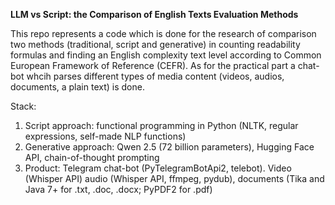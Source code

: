 **LLM vs Script: the Comparison of English Texts Evaluation Methods**

This repo represents a code which is done for the research of comparison two methods (traditional, script and generative) in counting readability formulas and finding an English complexity text level according to Common European Framework of Reference (CEFR). As for the practical part a chat-bot whcih parses different types of media content (videos, audios, documents, a plain text) is done.  

Stack: 	
  1. Script approach: functional programming in Python (NLTK, regular expressions, self-made NLP functions) 	
  2. Generative approach: Qwen 2.5 (72 billion parameters), Hugging Face API, chain-of-thought prompting	
  3. Product: Telegram chat-bot (PyTelegramBotApi2, telebot). Video (Whisper API) audio (Whisper API, ffmpeg, pydub), documents (Tika and Java 7+ for .txt, .doc, .docx; PyPDF2 for .pdf)	
